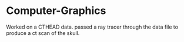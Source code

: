 # Computer-Graphics
Worked on a CTHEAD data. passed a ray tracer through the data file to produce a ct scan of the skull.
